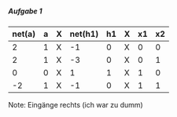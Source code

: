 ##### Aufgabe 1

| net(a) | a | X | net(h1) | h1 | X | x1 | x2 |
| - | - | - | - | - | - | - | - |
| 2 | 1 | X |-1 | 0 | X | 0 | 0 |
| 2 | 1 | X | -3 | 0 | X | 0 | 1 |
| 0 | 0 | X | 1 | 1 | X | 1 | 0 |
| -2 | 1 | X | -1 | 0 | X | 1 | 1 |

Note: Eingänge rechts (ich war zu dumm)
